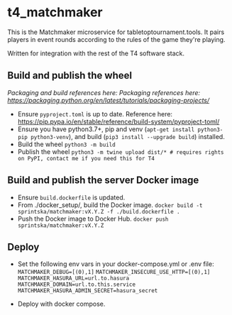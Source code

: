 # t4_matchmaker

This is the Matchmaker microservice for tabletoptournament.tools. It pairs players in event rounds according to the rules of the game they're playing.

Written for integration with the rest of the T4 software stack.

## Build and publish the wheel

_Packaging and build references here: Packaging references here: https://packaging.python.org/en/latest/tutorials/packaging-projects/_

- Ensure `pyproject.toml` is up to date. Reference here: https://pip.pypa.io/en/stable/reference/build-system/pyproject-toml/
- Ensure you have python3.7+, pip and venv (`apt-get install python3-pip python3-venv`), and build (`pip3 install --upgrade build`) installed.
- Build the wheel
  `python3 -m build`
- Publish the wheel
  `python3 -m twine upload dist/* # requires rights on PyPI, contact me if you need this for T4`

## Build and publish the server Docker image

- Ensure `build.dockerfile` is updated.
- From ./docker_setup/, build the Docker image.
  `docker build -t sprintska/matchmaker:vX.Y.Z -f ./build.dockerfile .`
- Push the Docker image to Docker Hub.
  `docker push sprintska/matchmaker:vX.Y.Z`

## Deploy

- Set the following env vars in your docker-compose.yml or .env file:
  `MATCHMAKER_DEBUG=[(0),1]`
  `MATCHMAKER_INSECURE_USE_HTTP=[(0),1]`
  `MATCHMAKER_HASURA_URL=url.to.hasura`
  `MATCHMAKER_DOMAIN=url.to.this.service`
  `MATCHMAKER_HASURA_ADMIN_SECRET=hasura_secret`

- Deploy with docker compose.
